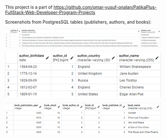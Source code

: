 This project is a part of https://github.com/omar-yusuf-onalan/PatikaPlus-FullStack-Web-Developer-Program-Projects

Screenshots from PostgresSQL tables (publishers, authors, and books):

![img.png](img.png)

![img_1.png](img_1.png)

![img_2.png](img_2.png)